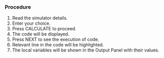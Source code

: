 ### Procedure

1. Read the simulator details.<br>
2. Enter your choice.<br>
3. Press CALCULATE to proceed.<br>
4. The code will be displayed.<br>
5. Press NEXT to see the execution of code.<br>
6. Relevant line in the code will be highlighted.<br>
7. The local variables will be shown in the Output Panel with their values.
